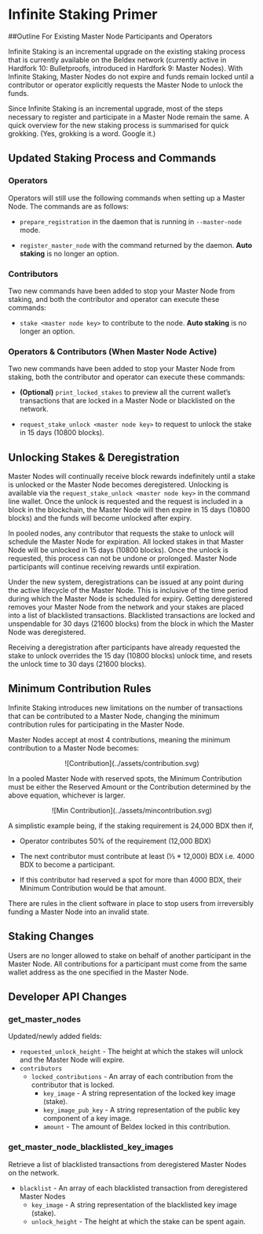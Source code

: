 # Infinite Staking Primer

##Outline For Existing Master Node Participants and Operators

Infinite Staking is an incremental upgrade on the existing staking process that is currently available on the Beldex network (currently active in Hardfork 10: Bulletproofs, introduced in Hardfork 9: Master Nodes). With Infinite Staking, Master Nodes do not expire and funds remain locked until a contributor or operator explicitly requests the Master Node to unlock the funds.

Since Infinite Staking is an incremental upgrade, most of the steps necessary to register and participate in a Master Node remain the same. A quick overview for the new staking process is summarised for quick grokking. (Yes, grokking is a word. Google it.)

## Updated Staking Process and Commands

### Operators
Operators will still use the following commands when setting up a Master Node. The commands are as follows:

- `prepare_registration` in the daemon that is running in `--master-node` mode.
    
- `register_master_node` with the command returned by the daemon. **Auto staking** is no longer an option.

### Contributors
Two new commands have been added to stop your Master Node from staking, and both the contributor and operator can execute these commands:

- `stake <master node key>` to contribute to the node. **Auto staking** is no longer an option.

### Operators & Contributors (When Master Node Active)
Two new commands have been added to stop your Master Node from staking, both the contributor and operator can execute these commands:

- **(Optional)** `print_locked_stakes` to preview all the current wallet’s transactions that are locked in a Master Node or blacklisted on the network.
    
- `request_stake_unlock <master node key>` to request to unlock the stake in 15 days (10800 blocks).

## Unlocking Stakes & Deregistration

Master Nodes will continually receive block rewards indefinitely until a stake is unlocked or the Master Node becomes deregistered. Unlocking is available via the `request_stake_unlock <master node key>` in the command line wallet. Once the unlock is requested and the request is included in a block in the blockchain, the Master Node will then expire in 15 days (10800 blocks) and the funds will become unlocked after expiry.

In pooled nodes, any contributor that requests the stake to unlock will schedule the Master Node for expiration. All locked stakes in that Master Node will be unlocked in 15 days (10800 blocks). Once the unlock is requested, this process can not be undone or prolonged. Master Node participants will continue receiving rewards until expiration.

Under the new system, deregistrations can be issued at any point during the active lifecycle of the Master Node. This is inclusive of the time period during which the Master Node is scheduled for expiry. Getting deregistered removes your Master Node from the network and your stakes are placed into a list of blacklisted transactions. Blacklisted transactions are locked and unspendable for 30 days (21600 blocks) from the block in which the Master Node was deregistered.

Receiving a deregistration after participants have already requested the stake to unlock overrides the 15 day (10800 blocks) unlock time, and resets the unlock time to 30 days (21600 blocks).

## Minimum Contribution Rules

Infinite Staking introduces new limitations on the number of transactions that can be contributed to a Master Node, changing the minimum contribution rules for participating in the Master Node. 

Master Nodes accept at most 4 contributions, meaning the minimum contribution to a Master Node becomes:

<center>![Contribution](../assets/contribution.svg)</center>

In a pooled Master Node with reserved spots, the Minimum Contribution must be either the Reserved Amount or the Contribution determined by the above equation, whichever is larger.

<center>![Min Contribution](../assets/mincontribution.svg)</center>

A simplistic example being, if the staking requirement is 24,000 BDX then if,

-   Operator contributes 50% of the requirement (12,000 BDX)

-   The next contributor must contribute at least (⅓ * 12,000) BDX i.e. 4000 BDX to become a participant.

-   If this contributor had reserved a spot for more than 4000 BDX, their Minimum Contribution would be that amount.
    
There are rules in the client software in place to stop users from irreversibly funding a Master Node into an invalid state.

## Staking Changes

Users are no longer allowed to stake on behalf of another participant in the Master Node. All contributions for a participant must come from the same wallet address as the one specified in the Master Node.

## Developer API Changes

### get_master_nodes

Updated/newly added fields:

- `requested_unlock_height` - The height at which the stakes will unlock and the Master Node will expire. 
- `contributors`
     - `locked_contributions` - An array of each contribution from the contributor that is locked.
         - `key_image` - A string representation of the locked key image (stake).
         - `key_image_pub_key` - A string representation of the public key component of a key image.
         - `amount` - The amount of Beldex locked in this contribution.

### get_master_node_blacklisted_key_images

Retrieve a list of blacklisted transactions from deregistered Master Nodes on the network.

- `blacklist` - An array of each blacklisted transaction from deregistered Master Nodes
     - `key_image` - A string representation of the blacklisted key image (stake).
     - `unlock_height` - The height at which the stake can be spent again.

